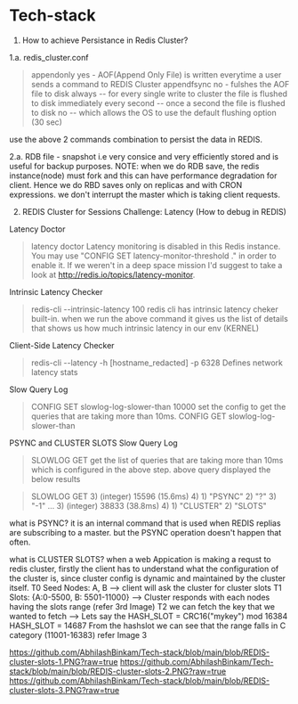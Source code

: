 # Tech-stack

1. How to achieve Persistance in Redis Cluster? 

1.a. redis_cluster.conf
> appendonly yes - AOF(Append Only File) is written everytime a user sends a command to REDIS Cluster
> appendfsync no - fulshes the AOF file to disk 
	always -- for every single write to cluster the file is flushed to disk immediately
	every second -- once a second the file is flushed to disk
	no -- which allows the OS to use the default flushing option (30 sec)

use the above 2 commands combination to persist the data in REDIS.

2.a. RDB file - snapshot i.e very consice and very efficiently stored and is useful for backup purposes.
NOTE: when we do RDB save, the redis instance(node) must fork and this can have performance degradation for client. Hence we do RBD saves only on replicas and with CRON expressions. 
we don't interrupt the master which is taking client requests.

2. REDIS Cluster for Sessions
Challenge: Latency (How to debug in REDIS)

Latency Doctor

> latency doctor
Latency monitoring is disabled in this Redis instance. 
You may use "CONFIG SET latency-monitor-threshold <milliseconds>." in order to enable it. 
If we weren't in a deep space mission I'd suggest to take a look at http://redis.io/topics/latency-monitor.

Intrinsic Latency Checker

> redis-cli --intrinsic-latency 100
redis cli has intrinsic latency cheker built-in.
when we run the above command it gives us the list of details that shows us how much intrinsic latency in our env (KERNEL)

Client-Side Latency Checker

> redis-cli --latency -h [hostname_redacted] -p 6328
Defines network latency stats

Slow Query Log
> CONFIG SET slowlog-log-slower-than 10000
set the config to get the queries that are taking more than 10ms.
> CONFIG GET slowlog-log-slower-than


PSYNC and CLUSTER SLOTS
Slow Query Log
> SLOWLOG GET
get the list of queries that are taking more than 10ms which is configured in the above step.
above query displayed the below results

> SLOWLOG GET
	3) (integer) 15596 (15.6ms)
	4) 1) "PSYNC"
	   2) "?"
	   3) "-1"
...
	3) (integer) 38833 (38.8ms)
	4) 1) "CLUSTER"
	   2) "SLOTS"
	   
what is PSYNC? it is an internal command that is used when REDIS replias are subscribing to a master. but the PSYNC operation doesn't happen that often.

what is CLUSTER SLOTS?
when a web Appication is making a requst to redis cluster, firstly the client has to understand what the configuration of the cluster is, since cluster config is dynamic and maintained by the cluster itself.
T0 Seed Nodes: A, B --> client will ask the cluster for cluster slots
T1 Slots: {A:0-5500, B: 5501-11000} --> Cluster responds with each nodes having the slots range (refer 3rd Image)
T2 we can fetch the key that we wanted to fetch 
	--> Lets say the HASH_SLOT = CRC16("mykey") mod 16384
	     HASH_SLOT = 14687
From the hashslot we can see that the range falls in C category (11001-16383) refer Image 3

https://github.com/AbhilashBinkam/Tech-stack/blob/main/blob/REDIS-cluster-slots-1.PNG?raw=true
https://github.com/AbhilashBinkam/Tech-stack/blob/main/blob/REDIS-cluster-slots-2.PNG?raw=true
https://github.com/AbhilashBinkam/Tech-stack/blob/main/blob/REDIS-cluster-slots-3.PNG?raw=true

	   
	   
